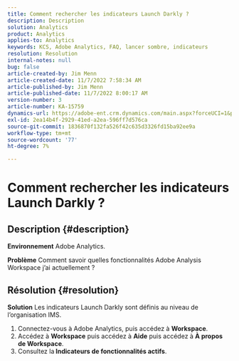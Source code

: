```yaml
---
title: Comment rechercher les indicateurs Launch Darkly ?
description: Description
solution: Analytics
product: Analytics
applies-to: Analytics
keywords: KCS, Adobe Analytics, FAQ, lancer sombre, indicateurs
resolution: Resolution
internal-notes: null
bug: false
article-created-by: Jim Menn
article-created-date: 11/7/2022 7:58:34 AM
article-published-by: Jim Menn
article-published-date: 11/7/2022 8:00:17 AM
version-number: 3
article-number: KA-15759
dynamics-url: https://adobe-ent.crm.dynamics.com/main.aspx?forceUCI=1&pagetype=entityrecord&etn=knowledgearticle&id=0b8172f4-715e-ed11-9561-6045bd0065f9
exl-id: 2ea14b4f-2929-41ed-a2ea-596ff7d576ca
source-git-commit: 1836870f132fa526f42c635d3326fd15ba92ee9a
workflow-type: tm+mt
source-wordcount: '77'
ht-degree: 7%

---
```


# Comment rechercher les indicateurs Launch Darkly ?

## Description {#description}


<b>Environnement</b>
Adobe Analytics.

<b>Problème</b>
Comment savoir quelles fonctionnalités Adobe Analysis Workspace j’ai actuellement ?


## Résolution {#resolution}


<b>Solution</b>
Les indicateurs Launch Darkly sont définis au niveau de l’organisation IMS.

1. Connectez-vous à Adobe Analytics, puis accédez à <b>Workspace</b>.
2. Accédez à <b>Workspace</b> puis accédez à <b>Aide</b> puis accédez à <b>À propos de Workspace</b>.
3. Consultez la<b> Indicateurs de fonctionnalités actifs</b>.
